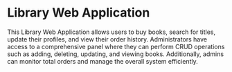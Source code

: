 # Library Web Application
This Library Web Application allows users to buy books, search for titles, update their profiles, and view their order history. Administrators have access to a comprehensive panel where they can perform CRUD operations such as adding, deleting, updating, and viewing books. Additionally, admins can monitor total orders and manage the overall system efficiently.
